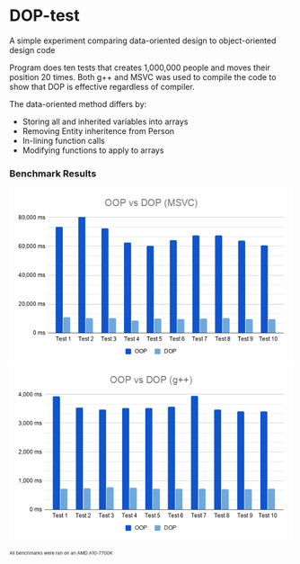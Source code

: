 # DOP-test
A simple experiment comparing data-oriented design to object-oriented design code

Program does ten tests that creates 1,000,000 people and moves their position 20 times. 
Both g++ and MSVC was used to compile the code to show that DOP is effective regardless of compiler.


The data-oriented method differs by:
- Storing all and inherited variables into arrays
- Removing Entity inheritence from Person
- In-lining function calls
- Modifying functions to apply to arrays

### Benchmark Results
![Benchmark](/images/OOP%20vs%20DOP%20(MSVC).png)
![Benchmark](/images/OOP%20vs%20DOP%20(g++).png)

<sup><sup><sup> All benchmarks were ran on an AMD A10-7700K 